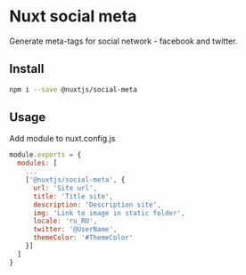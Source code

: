 # Nuxt social meta

Generate meta-tags for social network - facebook and twitter.

## Install

```sh
npm i --save @nuxtjs/social-meta
```

## Usage

Add module to nuxt.config.js

```js
module.exports = {
  modules: [
    ...
    ['@nuxtjs/social-meta', {
      url: 'Site url',
      title: 'Title site',
      description: 'Description site',
      img: 'Link to image in static folder',
      locale: 'ru_RU',
      twitter: '@UserName',
      themeColor: '#ThemeColor'
    }]
  ]
}
```